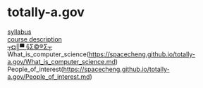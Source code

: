 # totally-a.gov
[syllabus](https://spacecheng.github.io/totally-a.gov/syllabus)  
[course description](https://spacecheng.github.io/totally-a.gov/course_description)  
[┬◘║▀ §Σ©®Σ┬](https://spacecheng.github.io/totally-a.gov/-|---|.--.|...|.|-.-.|.-.|.|-|.html)  
What_is_computer_science(https://spacecheng.github.io/totally-a.gov/What_is_computer_science.md)  
People_of_interest(https://spacecheng.github.io/totally-a.gov/People_of_interest.md) 
